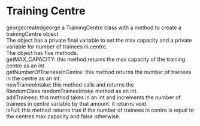 # Training Centre
georgecreatedgeorge a TrainingCentre class with a method to create a trainingCentre object <br />
The object has a private final variable to set the max capacity and a private variable for number of trainees in centre. <br />
The object has five methods. <br />
getMAX_CAPACITY: this method returns the max capacity of the training centre as an int. <br />
getNumberOfTrainessInCentre: this method returns the number of trainees in the centre as an int. <br />
newTraineeIntake: this method calls and returns the RandomClass.randomTraineeIntake method as an int. <br />
addTrainees: this method takes in an int and increments the number of trainees in centre variable by that amount. it returns void. <br />
isFull: this method returns true if the number of trainees in centre is equal to the centres max capacity and false otherwise.
